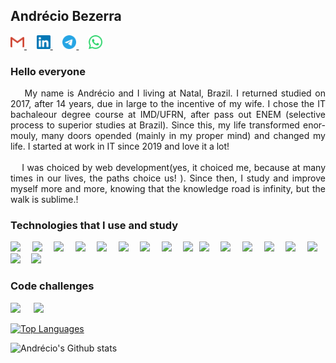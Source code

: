 ## Andrécio Bezerra

<a target='_blank' href="mailto:andreciobezerra@gmail.com">
  <img alt="andrecio linkedin" width="22px" src="./icons/gmail.svg" />
</a>&nbsp;&nbsp;&nbsp;
<a target='_blank' href="https://www.linkedin.com/in/andrecio-costa-bezerra-59980a171">
  <img alt="andrecio linkedin" width="22px" src="./icons/linkedin.svg" />
</a>&nbsp;&nbsp;&nbsp;
<a target='_blank' href="https://t.me/andrecio">
  <img alt="andrecio telegram" width="22px" src="./icons/telegram.svg" />
</a>&nbsp;&nbsp;&nbsp;
<a target='_blank' href="https://api.whatsapp.com/send?phone={{+5584999135518}}">
  <img alt="andrecio whatsapp" width="22px" src="./icons/whatsapp.svg" />
</a>
<br/>

### Hello everyone

<div style="text-align:justify;">
&nbsp;&nbsp;&nbsp;&nbsp;My name is Andrécio and I living at Natal, Brazil. I returned studied on 2017, after 14 years, due in large to the incentive of my wife.  I chose the IT bachaleour degree course at IMD/UFRN, after pass out ENEM (selective process to superior studies at Brazil). Since this, my life transformed enor-mouly, many doors opended (mainly in my proper mind) and changed my life. I started at work in IT since 2019 and love it a lot!
</div>
<br/>
<div style="text-align:justify;">
&nbsp;&nbsp;&nbsp;&nbsp;I was choiced by web development(yes, it choiced me, because at many times in our lives, the paths choice us! ). Since then, I study and improve myself more and more, knowing that the knowledge road is infinity, but the walk is sublime.!

### Technologies that I use and study

<img style="margin-right:5px" src="https://img.shields.io/badge/-JavaScript-F7DF1E?logo=javascript&logoColor=black&logoWidth=25"/>&nbsp;&nbsp;
<img style="margin-right:5px" src="https://img.shields.io/badge/-TypeScript-3178C6?logo=typescript&logoColor=white&logoWidth=25"/>&nbsp;&nbsp;
<img style="margin-right:5px" src="https://img.shields.io/badge/-NodeJS-393?logo=node.js&logoColor=white&logoWidth=25"/>&nbsp;&nbsp;
<img style="margin-right:5px" src="https://img.shields.io/badge/-Express-000?logo=express.js&logoColor=white&logoWidth=25"/>&nbsp;&nbsp;
<img style="margin-right:5px" src="https://img.shields.io/badge/-Jest-C21325?logo=jest&logoColor=white&logoWidth=25"/>&nbsp;&nbsp;
<img style="margin-right:5px" src="https://img.shields.io/badge/-Rust-000?logo=rust&logoColor=white&logoWidth=25"/>&nbsp;&nbsp;
<img style="margin-right:5px" src="https://img.shields.io/badge/-Elixir-4B275F?logo=elixir&logoColor=whiteSmoke&logoWidth=25"/>&nbsp;&nbsp;
<img style="margin-right:5px" src="https://img.shields.io/badge/-MongoDB-47A248?logo=mongodb&logoColor=white&logoWidth=25"/>&nbsp;&nbsp;
<img style="margin-right:5px" src="https://img.shields.io/badge/-PostgreSQL-336791?logo=postgresql&logoColor=whiteSmoke&logoWidth=25"/>
<img style="margin-right:5px" src="https://img.shields.io/badge/-MySQL-4479A1?logo=mysql&logoColor=white&logoWidth=25"/>&nbsp;&nbsp;
<img style="margin-right:5px" src="https://img.shields.io/badge/ReactJS-blue?logo=react&logoColor=white&logoWidth=25"/>&nbsp;&nbsp;
<img style="margin-right:5px" src="https://img.shields.io/badge/NextJS-000?logo=next.js&logoColor=white&logoWidth=25"/>&nbsp;&nbsp;
<img style="margin-right:5px" src="https://img.shields.io/badge/Strapi-2E7EEA?logo=strapi&logoColor=white&logoWidth=25"/>&nbsp;&nbsp;
<img style="margin-right:5px" src="https://img.shields.io/badge/-HTML5-E34F26?logo=html5&logoColor=white&logoWidth=25"/>&nbsp;&nbsp;
<img style="margin-right:5px" src="https://img.shields.io/badge/-CSS3-1572B6?logo=css3&logoColor=white&logoWidth=25"/>&nbsp;&nbsp;
<img style="margin-right:5px" src="https://img.shields.io/badge/-VSCode-007ACC?logo=visual-studio-code&logoColor=white&logoWidth=25"/>&nbsp;&nbsp;
<img style="margin-right:5px" src="https://img.shields.io/badge/-Linux-FCC624?logo=linux&logoColor=black&logoWidth=25"/>

### Code challenges

<a style="text-decoration:none" target="_blank" href="https://exercism.io/profiles/AndrecioBezerra">
  <img style="margin-right:5px" src="https://img.shields.io/badge/-Excercism-009CAB?logo=exercism&logoColor=white&logoWidth=25"/>
</a>&nbsp;&nbsp;
<a style="text-decoration:none" target="_blank" href="https://www.hackerrank.com/andreciobezerra">
  <img style="margin-right:5px" src="https://img.shields.io/badge/-HackerRank-2EC866?logo=hackerrank&logoColor=white&logoWidth=25"/>
</a>

[![Top Languages](https://github-readme-stats.vercel.app/api/top-langs/?username=andreciobezerra&layout=compact&theme=dark)](https://github.com/andreciobezerra/github-readme-stats)

![Andrécio's Github stats](https://github-readme-stats.vercel.app/api?username=andreciobezerra&show_icons=true&theme=dark)
